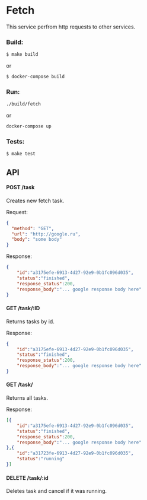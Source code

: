 # Fetch

This service perfrom http requests to other services.

### Build:

```bash
$ make build
```
or
```bash
$ docker-compose build
```

### Run:

```bash
./build/fetch
```
or 
```bash
docker-compose up
```

### Tests:

```bash
$ make test
````

## API

#### POST /task

Creates new fetch task.

Request:  
```json
{
  "method": "GET",
  "url": "http://google.ru",
  "body": "some body"
}
```

Response:
```json
{
    "id":"a3175efe-6913-4d27-92e9-0b1fc096d035",
    "status":"finished",
    "response_status":200,
    "response_body":"... google response body here"
}
```

#### GET /task/:ID

Returns tasks by id.  

Response:
```json
{
    "id":"a3175efe-6913-4d27-92e9-0b1fc096d035",
    "status":"finished",
    "response_status":200,
    "response_body":"... google response body here"
}
```
#### GET /task/

Returns all tasks.

Response:
```json
[{
    "id":"a3175efe-6913-4d27-92e9-0b1fc096d035",
    "status":"finished",
    "response_status":200,
    "response_body":"... google response body here"
},{
    "id":"a31723fe-6913-4d27-92e9-0b1fc096d035",
    "status":"running"
}]
```

#### DELETE /task/:id

Deletes task and cancel if it was running.

